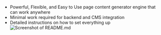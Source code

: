 - Powerful, Flexible, and Easy to Use page 
  content generator engine that can work anywhere
- Minimal work required for backend and CMS integration
- Detailed instructions on how to set everything up 
![Screenshot of README.md](TODO)


